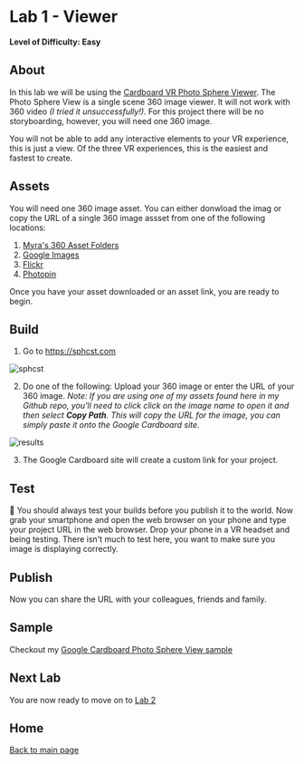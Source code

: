 
# Lab 1 - Viewer
**Level of Difficulty: Easy**

## About
In this lab we will be using the [Cardboard VR Photo Sphere Viewer](https://sphcst.com/upload). The Photo Sphere View is a single scene 360 image viewer. It will not work with 360 video *(I tried it unsuccessfully!)*. For this project there will be no storyboarding, however, you will need one 360 image. 

You will not be able to add any interactive elements to your VR experience, this is just a view. Of the three VR experiences, this is the easiest and fastest to create. 

## Assets
You will need one 360 image asset. You can either donwload the imag or copy the URL of a single 360 image assset from one of the following locations:
1. [Myra's 360 Asset Folders](https://github.com/myramade/myramade.github.io/tree/master/vr/assets)
2. [Google Images](https://www.google.com/search?q=equirectangular&tbm=isch&tbs=isz:l&cad=h)
3. [Flickr](https://www.flickr.com/groups/equirectangular/)
4. [Photopin](http://photopin.com/free-photos/equirectangular)

Once you have your asset downloaded or an asset link, you are ready to begin. 

## Build
1. Go to https://sphcst.com

![sphcst](https://user-images.githubusercontent.com/28787937/41195437-5e91b7de-6be2-11e8-9c18-daafdf7ac2ea.png)

2. Do one of the following: Upload your 360 image or enter the URL of your 360 image. 
*Note: If you are using one of my assets found here in my Github repo, you'll need to click click on the image name to open it and then select **Copy Path**. This will copy the URL for the image, you can simply paste it onto the Google Cardboard site.*

![results](https://user-images.githubusercontent.com/28787937/41195472-df827f40-6be2-11e8-87dd-cf61941998ab.png)

3. The Google Cardboard site will create a custom link for your project. 

## Test
:rocket: You should always test your builds before you publish it to the world. Now grab your smartphone and open the web browser on your phone and type your project URL in the web browser. Drop your phone in a VR headset and being testing. 
There isn't much to test here, you want to make sure you image is displaying correctly. 

## Publish
Now you can share the URL with your colleagues, friends and family. 

## Sample
Checkout my [Google Cardboard Photo Sphere View sample](https://sphcst.com/f1p1v) 


## Next Lab
You are now ready to move on to [Lab 2](https://github.com/myramade/myramade.github.io/blob/master/vr/lab2.md)

## Home

[Back to main page](https://github.com/myramade/myramade.github.io/blob/master/index.md)
